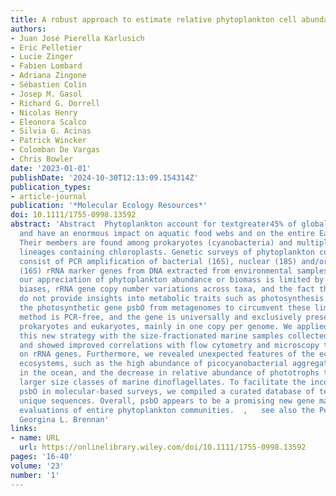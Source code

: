 ```yaml
---
title: A robust approach to estimate relative phytoplankton cell abundances from metagenomes
authors:
- Juan José Pierella Karlusich
- Eric Pelletier
- Lucie Zinger
- Fabien Lombard
- Adriana Zingone
- Sébastien Colin
- Josep M. Gasol
- Richard G. Dorrell
- Nicolas Henry
- Eleonora Scalco
- Silvia G. Acinas
- Patrick Wincker
- Colomban De Vargas
- Chris Bowler
date: '2023-01-01'
publishDate: '2024-10-30T12:13:09.154314Z'
publication_types:
- article-journal
publication: '*Molecular Ecology Resources*'
doi: 10.1111/1755-0998.13592
abstract: 'Abstract  Phytoplankton account for textgreater45% of global primary production,
  and have an enormous impact on aquatic food webs and on the entire Earth System.
  Their members are found among prokaryotes (cyanobacteria) and multiple eukaryotic
  lineages containing chloroplasts. Genetic surveys of phytoplankton communities generally
  consist of PCR amplification of bacterial (16S), nuclear (18S) and/or chloroplastic
  (16S) rRNA marker genes from DNA extracted from environmental samples. However,
  our appreciation of phytoplankton abundance or biomass is limited by PCR-amplification
  biases, rRNA gene copy number variations across taxa, and the fact that rRNA genes
  do not provide insights into metabolic traits such as photosynthesis. Here, we targeted
  the photosynthetic gene psbO from metagenomes to circumvent these limitations: the
  method is PCR-free, and the gene is universally and exclusively present in photosynthetic
  prokaryotes and eukaryotes, mainly in one copy per genome. We applied and validated
  this new strategy with the size-fractionated marine samples collected by Tara Oceans,
  and showed improved correlations with flow cytometry and microscopy than when based
  on rRNA genes. Furthermore, we revealed unexpected features of the ecology of these
  ecosystems, such as the high abundance of picocyanobacterial aggregates and symbionts
  in the ocean, and the decrease in relative abundance of phototrophs towards the
  larger size classes of marine dinoflagellates. To facilitate the incorporation of
  psbO in molecular-based surveys, we compiled a curated database of textgreater18,000
  unique sequences. Overall, psbO appears to be a promising new gene marker for molecular-based
  evaluations of entire phytoplankton communities.  ,   see also the Perspective by
  Georgina L. Brennan'
links:
- name: URL
  url: https://onlinelibrary.wiley.com/doi/10.1111/1755-0998.13592
pages: '16-40'
volume: '23'
number: '1'
---
```


